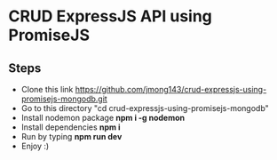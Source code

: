 # CRUD ExpressJS API using PromiseJS

## Steps
- Clone this link https://github.com/jmong143/crud-expressjs-using-promisejs-mongodb.git
- Go to this directory "cd crud-expressjs-using-promisejs-mongodb"
- Install nodemon package **npm i -g nodemon**
- Install dependencies **npm i**
- Run by typing **npm run dev**
- Enjoy :) 

